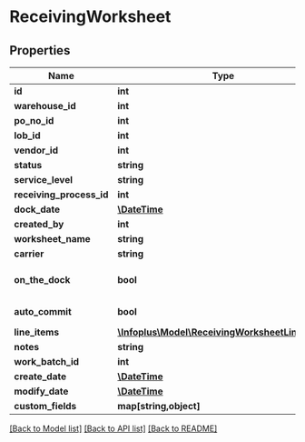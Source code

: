 # ReceivingWorksheet

## Properties
Name | Type | Description | Notes
------------ | ------------- | ------------- | -------------
**id** | **int** |  | [optional] 
**warehouse_id** | **int** |  | 
**po_no_id** | **int** |  | [optional] 
**lob_id** | **int** |  | [optional] 
**vendor_id** | **int** |  | [optional] 
**status** | **string** |  | [optional] 
**service_level** | **string** |  | 
**receiving_process_id** | **int** |  | [optional] 
**dock_date** | [**\DateTime**](\DateTime.md) |  | [optional] 
**created_by** | **int** |  | [optional] 
**worksheet_name** | **string** |  | 
**carrier** | **string** |  | [optional] 
**on_the_dock** | **bool** |  | [optional] [default to false]
**auto_commit** | **bool** |  | [default to false]
**line_items** | [**\Infoplus\Model\ReceivingWorksheetLineItem[]**](ReceivingWorksheetLineItem.md) |  | [optional] 
**notes** | **string** |  | [optional] 
**work_batch_id** | **int** |  | [optional] 
**create_date** | [**\DateTime**](\DateTime.md) |  | [optional] 
**modify_date** | [**\DateTime**](\DateTime.md) |  | [optional] 
**custom_fields** | **map[string,object]** |  | [optional] 

[[Back to Model list]](../README.md#documentation-for-models) [[Back to API list]](../README.md#documentation-for-api-endpoints) [[Back to README]](../README.md)


